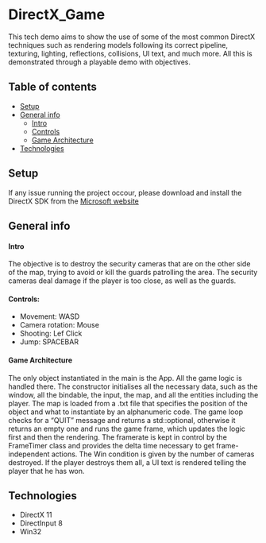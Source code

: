 # DirectX_Game
This tech demo aims to show the use of some of the most common DirectX techniques such as rendering models following its correct pipeline, texturing, lighting, reflections, collisions, UI text, and much more. All this is demonstrated through a playable demo with objectives.

## Table of contents
* [Setup](#setup)
* [General info](#general-info)
    * [Intro](#intro)
    * [Controls](#controls)
    * [Game Architecture](#game-architecture)
* [Technologies](#technologies)

## Setup
If any issue running the project occour, please download and install the DirectX SDK from the [Microsoft website](https://www.microsoft.com/en-us/download/details.aspx?id=6812)

## General info
#### Intro
The objective is to destroy the security cameras that are on the other side of the map, trying to avoid or kill the guards patrolling the area. The security cameras deal damage if the player is too close, as well as the guards.

#### Controls:
* Movement: WASD
* Camera rotation: Mouse 
* Shooting: Lef Click
* Jump: SPACEBAR 

#### Game Architecture
The only object instantiated in the main is the App. All the game logic is handled there. 
The constructor initialises all the necessary data, such as the window, all the bindable, the input, the map, and all the entities including the player. The map is loaded from a .txt file that specifies the position of the object and what to instantiate by an alphanumeric code. 
The game loop checks for a “QUIT” message and returns a std::optional<int>, otherwise it returns an empty one and runs the game frame, which updates the logic first and then the rendering.
The framerate is kept in control by the FrameTimer class and provides the delta time necessary to get frame-independent actions. 
The Win condition is given by the number of cameras destroyed. If the player destroys them all, a UI text is rendered telling the player that he has won.

## Technologies 
* DirectX 11
* DirectInput 8
* Win32

